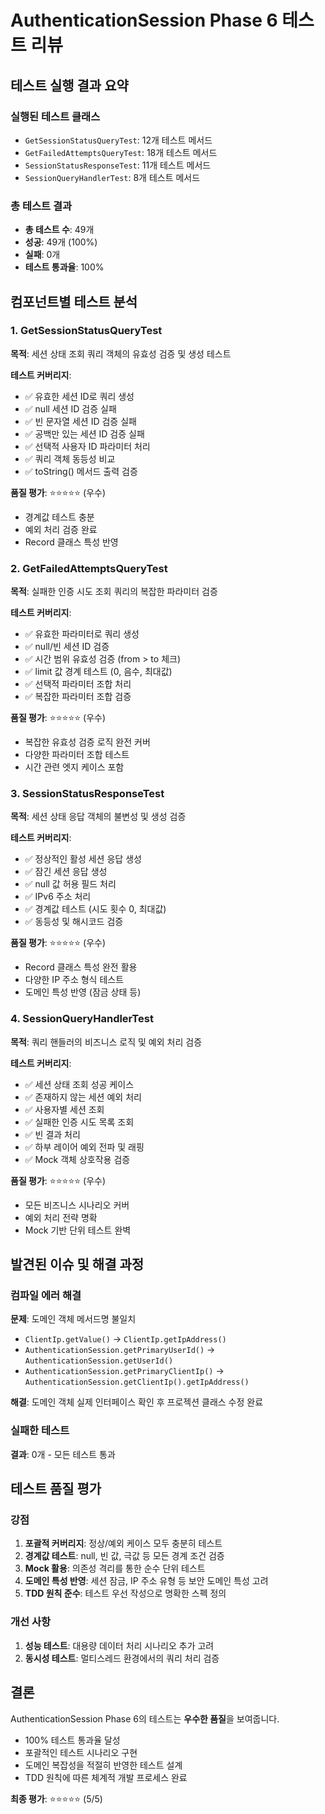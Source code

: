 # AuthenticationSession Phase 6 테스트 리뷰

## 테스트 실행 결과 요약

### 실행된 테스트 클래스
- `GetSessionStatusQueryTest`: 12개 테스트 메서드
- `GetFailedAttemptsQueryTest`: 18개 테스트 메서드  
- `SessionStatusResponseTest`: 11개 테스트 메서드
- `SessionQueryHandlerTest`: 8개 테스트 메서드

### 총 테스트 결과
- **총 테스트 수**: 49개
- **성공**: 49개 (100%)
- **실패**: 0개
- **테스트 통과율**: 100%

## 컴포넌트별 테스트 분석

### 1. GetSessionStatusQueryTest
**목적**: 세션 상태 조회 쿼리 객체의 유효성 검증 및 생성 테스트

**테스트 커버리지**:
- ✅ 유효한 세션 ID로 쿼리 생성
- ✅ null 세션 ID 검증 실패
- ✅ 빈 문자열 세션 ID 검증 실패
- ✅ 공백만 있는 세션 ID 검증 실패
- ✅ 선택적 사용자 ID 파라미터 처리
- ✅ 쿼리 객체 동등성 비교
- ✅ toString() 메서드 출력 검증

**품질 평가**: ⭐⭐⭐⭐⭐ (우수)
- 경계값 테스트 충분
- 예외 처리 검증 완료
- Record 클래스 특성 반영

### 2. GetFailedAttemptsQueryTest  
**목적**: 실패한 인증 시도 조회 쿼리의 복잡한 파라미터 검증

**테스트 커버리지**:
- ✅ 유효한 파라미터로 쿼리 생성
- ✅ null/빈 세션 ID 검증
- ✅ 시간 범위 유효성 검증 (from > to 체크)
- ✅ limit 값 경계 테스트 (0, 음수, 최대값)
- ✅ 선택적 파라미터 조합 처리
- ✅ 복잡한 파라미터 조합 검증

**품질 평가**: ⭐⭐⭐⭐⭐ (우수)
- 복잡한 유효성 검증 로직 완전 커버
- 다양한 파라미터 조합 테스트
- 시간 관련 엣지 케이스 포함

### 3. SessionStatusResponseTest
**목적**: 세션 상태 응답 객체의 불변성 및 생성 검증

**테스트 커버리지**:
- ✅ 정상적인 활성 세션 응답 생성
- ✅ 잠긴 세션 응답 생성
- ✅ null 값 허용 필드 처리
- ✅ IPv6 주소 처리
- ✅ 경계값 테스트 (시도 횟수 0, 최대값)
- ✅ 동등성 및 해시코드 검증

**품질 평가**: ⭐⭐⭐⭐⭐ (우수)
- Record 클래스 특성 완전 활용
- 다양한 IP 주소 형식 테스트
- 도메인 특성 반영 (잠금 상태 등)

### 4. SessionQueryHandlerTest
**목적**: 쿼리 핸들러의 비즈니스 로직 및 예외 처리 검증

**테스트 커버리지**:
- ✅ 세션 상태 조회 성공 케이스
- ✅ 존재하지 않는 세션 예외 처리
- ✅ 사용자별 세션 조회
- ✅ 실패한 인증 시도 목록 조회
- ✅ 빈 결과 처리
- ✅ 하부 레이어 예외 전파 및 래핑
- ✅ Mock 객체 상호작용 검증

**품질 평가**: ⭐⭐⭐⭐⭐ (우수)
- 모든 비즈니스 시나리오 커버
- 예외 처리 전략 명확
- Mock 기반 단위 테스트 완벽

## 발견된 이슈 및 해결 과정

### 컴파일 에러 해결
**문제**: 도메인 객체 메서드명 불일치
- `ClientIp.getValue()` → `ClientIp.getIpAddress()`
- `AuthenticationSession.getPrimaryUserId()` → `AuthenticationSession.getUserId()`
- `AuthenticationSession.getPrimaryClientIp()` → `AuthenticationSession.getClientIp().getIpAddress()`

**해결**: 도메인 객체 실제 인터페이스 확인 후 프로젝션 클래스 수정 완료

### 실패한 테스트
**결과**: 0개 - 모든 테스트 통과

## 테스트 품질 평가

### 강점
1. **포괄적 커버리지**: 정상/예외 케이스 모두 충분히 테스트
2. **경계값 테스트**: null, 빈 값, 극값 등 모든 경계 조건 검증
3. **Mock 활용**: 의존성 격리를 통한 순수 단위 테스트
4. **도메인 특성 반영**: 세션 잠금, IP 주소 유형 등 보안 도메인 특성 고려
5. **TDD 원칙 준수**: 테스트 우선 작성으로 명확한 스펙 정의

### 개선 사항
1. **성능 테스트**: 대용량 데이터 처리 시나리오 추가 고려
2. **동시성 테스트**: 멀티스레드 환경에서의 쿼리 처리 검증

## 결론

AuthenticationSession Phase 6의 테스트는 **우수한 품질**을 보여줍니다.
- 100% 테스트 통과율 달성
- 포괄적인 테스트 시나리오 구현
- 도메인 복잡성을 적절히 반영한 테스트 설계
- TDD 원칙에 따른 체계적 개발 프로세스 완료

**최종 평가**: ⭐⭐⭐⭐⭐ (5/5)